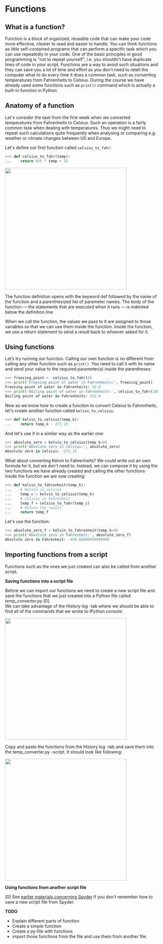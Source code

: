# Functions

## What is a function?

Function is a block of organized, reusable code that can make your code more effective, clearer to read and easier to handle. 
You can think functions as little self-contained programs that can perform a specific task which you can use repeatedly in your code. 
One of the basic principles in good programming is "not to repeat yourself", i.e. you shouldn't have
duplicate lines of code in your script. Functions are a way to avoid such situations and they can save you a lot of time and effort as you don't need to
retell the computer what to do every time it does a common task, such as converting temperatures from Fahrenheits to Celsius. 
During the course we have already used some functions such as `print()` command which is actually a built-in function in Python.

## Anatomy of a function

Let's consider the task from the first week when we converted temperatures from Fahrenheits to Celsius. Such an operation is a fairly common task 
when dealing with temperatures. Thus we might need to repeat such calculations quite frequently when analysing or comparing e.g. weather or 
climate changes between US and Europe.

Let's define our first function called `celsius_to_fahr`:

  ```python
  >>> def celsius_to_fahr(temp):
  ...    return 9/5 * temp + 32
  ```
  
<img src="https://github.com/Python-for-geo-people/Functions-and-libraries/blob/master/img/Function_anatomy.png" width="400">

The function definition opens with the keyword def followed by the name of the function and a parenthesized list of parameter names. 
The body of the function — the statements that are executed when it runs — is indented below the definition line.

When we call the function, the values we pass to it are assigned to those variables so that we can use them inside the function. 
Inside the function, we use a return statement to send a result back to whoever asked for it.

## Using functions

Let’s try running our function. Calling our own function is no different from calling any other function such as `print()`. 
You need to call it with its name and send your value to the required parameter(s) inside the parentheses:  
  
   ```python
   >>> freezing_point =  celsius_to_fahr(0)
   >>> print('Freezing point of water in Fahrenheits:', freezing_point)
   Freezing point of water in Fahrenheits: 32.0
   >>> print('Boiling point of water in Fahrenheits:', celsius_to_fahr(100))
   Boiling point of water in Fahrenheits: 212.0
   ```
Now as we know how to create a function to convert Celsius to Fahrenheits, let's create another function called `kelvin_to_celsius`:
  
  ```python
  >>> def kelvin_to_celsius(temp_k):
  ...    return temp_k - 273.15
  ```

And let's use it in a similar way as the earlier one:

  ```python
  >>> absolute_zero = kelvin_to_celsius(temp_k=0)
  >>> print('Absolute zero in Celsius:', absolute_zero)
  Absolute zero in Celsius: -273.15
   ```

What about converting Kelvin to Fahrenheits? We could write out an own formula for it, but we don’t need to. Instead, we can compose it by using the two functions we have already created and 
calling the other functions inside the function we are now creating: 
    
  ```python
  >>> def kelvin_to_fahrenheit(temp_k):
  ...    # Kelvin in celsius
  ...    temp_c = kelvin_to_celsius(temp_k)
  ...    # Celsius in Fahrenheit
  ...    temp_f = celsius_to_fahr(temp_c)
  ...    # Return the result
  ...    return temp_f
  ```  

Let's use the function:
  
  ```python
  >>> absolute_zero_f = kelvin_to_fahrenheit(temp_k=0)
  >>> print('Absolute zero in Fahrenheit:', absolute_zero_f)
  Absolute zero in Fahrenheit: -459.66999999999996
  ```


## Importing functions from a script

Functions such as the ones we just created can also be called from another script.

**Saving functions into a script file**
 
Before we can import our functions we need to create a new script file and save the functions that we just created into a Python file called _temp_converter.py_ \[0\].   
We can take advantage of the _History log_ -tab where we should be able to find all of the commands that we wrote to IPython console:
 
<img src="https://github.com/Python-for-geo-people/Functions-and-libraries/blob/master/img/history_log.PNG" width="400">

Copy and paste the functions from the History log -tab and save them into the temp_converter.py -script. 
It should look like following:

<img src="https://github.com/Python-for-geo-people/Functions-and-libraries/blob/master/img/temp_converter.PNG" width="400">
 
**Using functions from another script file**



\[0\] See [earlier materials concerning Spyder](spyder.md) if you don't remember how to save a new script file from Spyder. 



**TODO**

- Explain different parts of function
- Create a simple function
- Create a py-file with functions
- import those functions from the file and use them from another file.